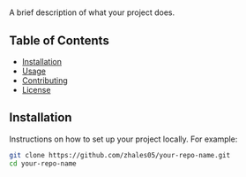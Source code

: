 # 

A brief description of what your project does.

## Table of Contents

- [Installation](#installation)
- [Usage](#usage)
- [Contributing](#contributing)
- [License](#license)

## Installation

Instructions on how to set up your project locally. For example:

```bash
git clone https://github.com/zhales05/your-repo-name.git
cd your-repo-name